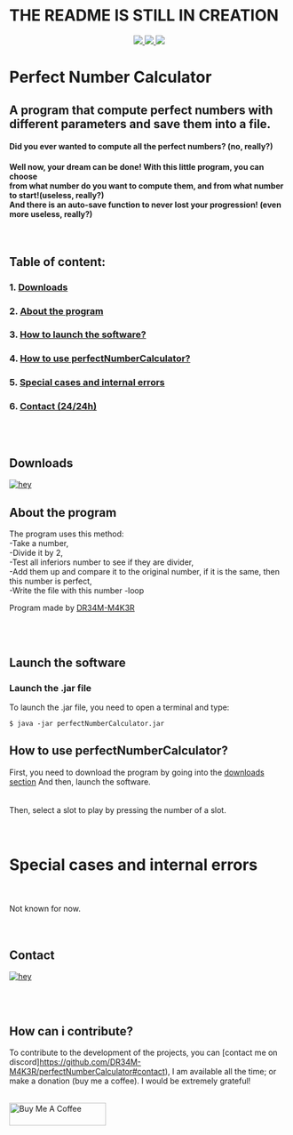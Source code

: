 <!-- This Source Code Form is subject to the terms of the Mozilla Public
   - License, v. 2.0. If a copy of the MPL was not distributed with this
   - file, You can obtain one at https://mozilla.org/MPL/2.0/. 
   - Creator: DR34M-M4K3R#7751-->
# THE README IS STILL IN CREATION

<p align="center">
    <a href="https://www.mozilla.org/en-US/MPL/">
      <img src="https://img.shields.io/badge/License-MPL%202.0-orange.svg?style=for-the-badge&logo=mozilla" />
    </a>
    <a href="https://discord.gg/FPhHhBG25d">
      <img src="https://img.shields.io/badge/Join%20me%20on%20discord-181717?style=for-the-badge&logo=discord" />
    </a>
    <a href="https://discord.gg/FPhHhBG25d">
      <img src="https://img.shields.io/discord/858046559316344852.svg?label=We%20are&colorB=7289da&style=for-the-badge" />
    </a>
  </p>

# Perfect Number Calculator
## A program that compute perfect numbers with different parameters and save them into a file.


<!-- This Source Code Form is subject to the terms of the Mozilla Public
   - License, v. 2.0. If a copy of the MPL was not distributed with this
   - file, You can obtain one at https://mozilla.org/MPL/2.0/. 
   - Creator: DR34M-M4K3R#7751-->


#### Did you ever wanted to compute all the perfect numbers? (no, really?)<br/>
#### Well now, your dream can be done! With this little program, you can choose<br/> from what number do you want to compute them, and from what number to start!(useless, really?) <br/>And there is an auto-save function to never lost your progression! (even more useless, really?)
<br/>

## Table of content:<br/>
### 1. [Downloads](https://github.com/DR34M-M4K3R/perfectNumberCalculator#downloads) <br/>
### 2. [About the program](https://github.com/DR34M-M4K3R/perfectNumberCalculator#about-the-program) <br/>
### 3. [How to launch the software?](https://github.com/DR34M-M4K3R/perfectNumberCalculator#launch-the-software)
### 4. [How to use perfectNumberCalculator?](https://github.com/DR34M-M4K3R/perfectNumberCalculator#how-to-use-perfectNumberCalculator)
### 5. [Special cases and internal errors](https://github.com/DR34M-M4K3R/perfectNumberCalculator#special-cases-and-internal-errors)
### 6. [Contact (24/24h)](https://github.com/DR34M-M4K3R/perfectNumberCalculator#contact)

<br/><br/>
## Downloads

[![hey](https://img.shields.io/badge/Download%20.jar-181717?style=for-the-badge&color=red&logo=java)](https://github.com/DR34M-M4K3R/perfectNumberCalculator/releases/download/1.0/perfectNumberCalculator.jar)


## About the program
The program uses this method:<br/>
-Take a number,<br/>
-Divide it by 2,<br/>
-Test all inferiors number to see if they are divider,<br/>
-Add them up and compare it to the original number, if it is the same, then this number is perfect,<br/>
-Write the file with this number
-loop

Program made by [DR34M-M4K3R](https://github.com/DR34M-M4K3R) </p>
</p>


</p>

<br/><br/>

## Launch the software

### Launch the .jar file
To launch the .jar file, you need to open a terminal and type:
```
$ java -jar perfectNumberCalculator.jar
```

## How to use perfectNumberCalculator?
First, you need to download the program by going into the [downloads section](https://github.com/DR34M-M4K3R/perfectNumberCalculator#downloads) And then, launch the software.
<br/>
<br/>
<br/>
Then, select a slot to play by pressing the number of a slot.
<br/><br/><br/>
# Special cases and internal errors
<br/><br/>
Not known for now.
<br/><br/><br/>


## Contact
[![hey](https://img.shields.io/badge/Contact%20me%20on%20discord-181717?style=for-the-badge&logo=discord)](https://discord.com/users/725672294692945991)

<br/><br/>
## How can i contribute?
To contribute to the development of the projects, you can [contact me on discord]https://github.com/DR34M-M4K3R/perfectNumberCalculator#contact), I am available all the time; or make a donation (buy me a coffee). I would be extremely grateful!

<br/>
<a href="https://www.buymeacoffee.com/DR34MM4K3R" target="_blank"><img src="https://cdn.buymeacoffee.com/buttons/default-green.png" alt="Buy Me A Coffee" height="41" width="174"></a>
